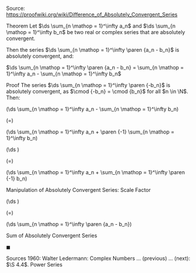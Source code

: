 # 

Source: https://proofwiki.org/wiki/Difference_of_Absolutely_Convergent_Series

Theorem
Let $\ds \sum_{n \mathop = 1}^\infty a_n$ and $\ds \sum_{n \mathop = 1}^\infty b_n$ be two real or complex series that are absolutely convergent.

Then the series $\ds \sum_{n \mathop = 1}^\infty \paren {a_n - b_n}$ is absolutely convergent, and:

$\ds \sum_{n \mathop = 1}^\infty \paren {a_n - b_n} = \sum_{n \mathop = 1}^\infty a_n - \sum_{n \mathop = 1}^\infty b_n$


Proof
The series $\ds \sum_{n \mathop = 1}^\infty \paren {-b_n}$ is absolutely convergent, as $\cmod {-b_n} = \cmod {b_n}$ for all $n \in \N$.
Then:














\(\ds \sum_{n \mathop = 1}^\infty a_n - \sum_{n \mathop = 1}^\infty b_n\)

\(=\)







\(\ds \sum_{n \mathop = 1}^\infty a_n + \paren {-1} \sum_{n \mathop = 1}^\infty b_n\)




















\(\ds \)

\(=\)







\(\ds \sum_{n \mathop = 1}^\infty a_n + \sum_{n \mathop = 1}^\infty \paren {-1} b_n\)





Manipulation of Absolutely Convergent Series: Scale Factor














\(\ds \)

\(=\)







\(\ds \sum_{n \mathop = 1}^\infty \paren {a_n - b_n}\)





Sum of Absolutely Convergent Series



$\blacksquare$


Sources
1960: Walter Ledermann: Complex Numbers ... (previous) ... (next): $\S 4.4$. Power Series




